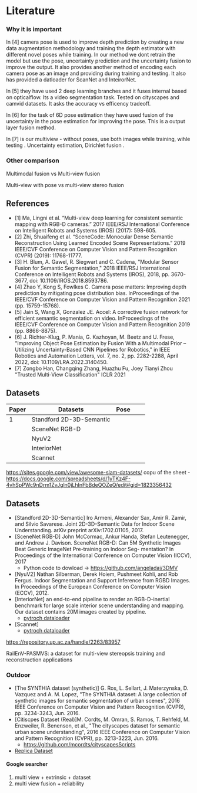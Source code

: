# Literature

### Why it is important
In [4] camera pose is used to improve depth prediction by creating a new data augmentation methodology and training the depth estimator with different novel poses while training.  In our method we dont retrain the model but use the pose, uncertainty prediction and the uncertainty fusion to improve the output.
It also provides another method of encoding each camera pose as an image and providing during training and testing. 
It also has provided a datloader for ScanNet and InteirorNet. 

In [5] they have used 2 deep learning branches and it fuses internal based on opticalflow. Its a video segmentation task. Tested on cityscapes and camvid datasets. It asks the accuracy vs efficency tradeoff. 

In [6] for the task of 6D pose estimation they have used fusion of the uncertainty in the pose estimation for improving the pose. This is a output layer fusion method. 

In [7] is our multiview - without poses, use both images while training, wihle testing . Uncertainty estimation, Dirichlet fusion . 



### Other comparison
Multimodal fusion vs Multi-view fusion

Multi-view with pose vs multi-view stereo fusion 



## References 

* [1] Ma, Lingni et al. “Multi-view deep learning for consistent semantic mapping with RGB-D cameras.” 2017 IEEE/RSJ International Conference on Intelligent Robots and Systems (IROS) (2017): 598-605.
* [2] Zhi, Shuaifeng et al. “SceneCode: Monocular Dense Semantic Reconstruction Using Learned Encoded Scene Representations.” 2019 IEEE/CVF Conference on Computer Vision and Pattern Recognition (CVPR) (2019): 11768-11777.
* [3] H. Blum, A. Gawel, R. Siegwart and C. Cadena, "Modular Sensor Fusion for Semantic Segmentation," 2018 IEEE/RSJ International Conference on Intelligent Robots and Systems (IROS), 2018, pp. 3670-3677, doi: 10.1109/IROS.2018.8593786.
* [4] Zhao Y, Kong S, Fowlkes C. Camera pose matters: Improving depth prediction by mitigating pose distribution bias. InProceedings of the IEEE/CVF Conference on Computer Vision and Pattern Recognition 2021 (pp. 15759-15768).
* [5] Jain S, Wang X, Gonzalez JE. Accel: A corrective fusion network for efficient semantic segmentation on video. InProceedings of the IEEE/CVF Conference on Computer Vision and Pattern Recognition 2019 (pp. 8866-8875).
* [6] J. Richter-Klug, P. Mania, G. Kazhoyan, M. Beetz and U. Frese, "Improving Object Pose Estimation by Fusion With a Multimodal Prior – Utilizing Uncertainty-Based CNN Pipelines for Robotics," in IEEE Robotics and Automation Letters, vol. 7, no. 2, pp. 2282-2288, April 2022, doi: 10.1109/LRA.2022.3140450.
* [7]  Zongbo Han, Changqing Zhang, Huazhu Fu, Joey Tianyi Zhou "Trusted Multi-View Classification" ICLR 2021


## Datasets
| Paper  | Datasets  | Pose  |   |   |
|---|---|---|---|---|
| 1  |Standford 2D-3D-Semantic   |   |   |   |
|   | SceneNet RGB-D  |   |   |   |
|   | NyuV2  |   |   |   |
|   | InteriorNet  |   |   |   |
|   | Scannet  |   |   |   |

https://sites.google.com/view/awesome-slam-datasets/
copu of the sheet - https://docs.google.com/spreadsheets/d/1yTKz4F-4vhSpPWc9nDrm1ZvJgln0jLhInFbBdeQOZeQ/edit#gid=1823356432



## Datasets

* [Standford 2D-3D-Semantic] Iro Armeni, Alexander Sax, Amir R. Zamir, and Silvio Savarese. Joint 2D-3D-Semantic Data for Indoor Scene Understanding. arXiv preprint arXiv:1702.01105, 2017.
* [SceneNet RGB-D] John McCormac, Ankur Handa, Stefan Leutenegger, and 
Andrew J. Davison. SceneNet RGB-D: Can 5M Synthetic
Images Beat Generic ImageNet Pre-training on Indoor Seg-
mentation? In Proceedings of the International Conference
on Computer Vision (ICCV), 2017
  * Python code to dowload -> https://github.com/angeladai/3DMV 
* [NyuV2] Nathan Silberman, Derek Hoiem, Pushmeet Kohli, and Rob
Fergus. Indoor Segmentation and Support Inference from
RGBD Images. In Proceedings of the European Conference
on Computer Vision (ECCV), 2012.
* [InteriorNet] an end-to-end pipeline to render an RGB-D-inertial benchmark for large scale interior scene understanding and mapping. Our dataset contains 20M images created by pipeline. 
    - [pytroch dataloader ]( https://github.com/yzhao520/CPP/tree/master/dataloader )
* [Scannet] 
    - [pytroch dataloader ]( https://github.com/yzhao520/CPP/tree/master/dataloader )

https://repository.up.ac.za/handle/2263/83957

RailEnV-PASMVS: a dataset for multi-view stereopsis training and reconstruction applications


### Outdoor
* [The SYNTHIA dataset (synthetic)] G. Ros, L. Sellart, J. Materzynska, D. Vazquez and A. M. Lopez, "The SYNTHIA dataset: A large collection of synthetic images for semantic segmentation of urban scenes", 2016 IEEE Conference on Computer Vision and Pattern Recognition (CVPR), pp. 3234-3243, Jun. 2016.
* [Citiscpes Dataset (Real)]M. Cordts, M. Omran, S. Ramos, T. Rehfeld, M. Enzweiler, R. Benenson, et al., "The cityscapes dataset for semantic urban scene understanding", 2016 IEEE Conference on Computer Vision and Pattern Recognition (CVPR), pp. 3213-3223, Jun. 2016. 
  * https://github.com/mcordts/cityscapesScripts
* [Replica Dataset](https://github.com/facebookresearch/Replica-Dataset)


#### Google searcher 
1. multi view + extrinsic +  dataset
2. multi view fusion + reliability
